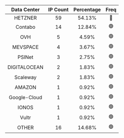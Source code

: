 | Data Center | IP Count | Percentage | Freq |
|:------------:|:--------:|:-----------:|:-----:|
| HETZNER | 59 | 54.13% | 🔴 |
| Contabo | 14 | 12.84% | 🟢 |
| OVH | 5 | 4.59% | 🟢 |
| MEVSPACE | 4 | 3.67% | 🟢 |
| PSINet | 3 | 2.75% | 🟢 |
| DIGITALOCEAN | 2 | 1.83% | 🟢 |
| Scaleway | 2 | 1.83% | 🟢 |
| AMAZON | 1 | 0.92% | 🟢 |
| Google-Cloud | 1 | 0.92% | 🟢 |
| IONOS | 1 | 0.92% | 🟢 |
| Vultr | 1 | 0.92% | 🟢 |
| OTHER | 16 | 14.68% | 🟢 |